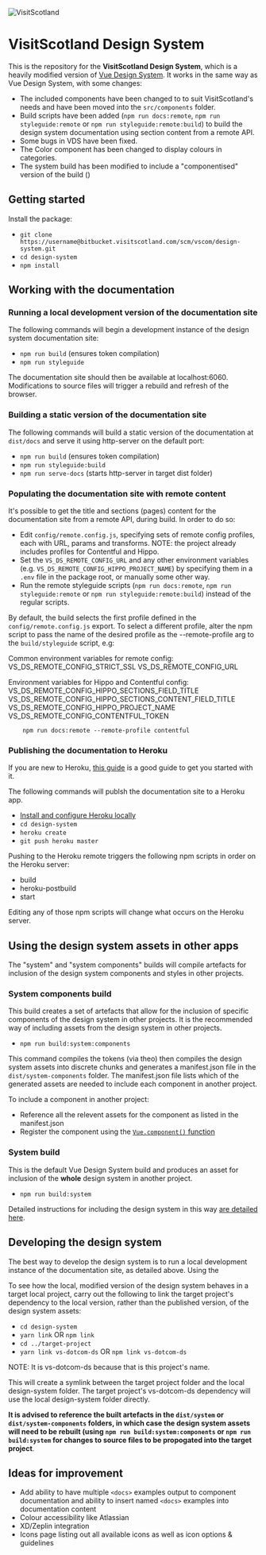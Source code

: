 ![VisitScotland](https://sttc.visitscotland.com/static/img/logos/scotland-alba-logo-500.png)

# VisitScotland Design System

This is the repository for the **VisitScotland Design System**, which is a heavily modified version of [Vue Design System](https://vueds.com). It works in the same way as Vue Design System, with some changes:

- The included components have been changed to to suit VisitScotland's needs and have been moved into the `src/components` folder.
- Build scripts have been added (`npm run docs:remote`, `npm run styleguide:remote` or `npm run styleguide:remote:build`) to build the design system documentation using section content from a remote API.
- Some bugs in VDS have been fixed.
- The Color component has been changed to display colours in categories.
- The system build has been modified to include a "componentised" version of the build ()

## Getting started

Install the package:

- `git clone https://username@bitbucket.visitscotland.com/scm/vscom/design-system.git`
- `cd design-system`
- `npm install`

## Working with the documentation

### Running a local development version of the documentation site

The following commands will begin a development instance of the design system documentation site:

- `npm run build` (ensures token compilation)
- `npm run styleguide`

The documentation site should then be available at localhost:6060. Modifications to source files will trigger a rebuild and refresh of the browser.

### Building a static version of the documentation site

The following commands will build a static version of the documentation at `dist/docs` and serve it using http-server on the default port:

- `npm run build` (ensures token compilation)
- `npm run styleguide:build`
- `npm run serve-docs` (starts http-server in target dist folder)

### Populating the documentation site with remote content

It's possible to get the title and sections (pages) content for the documentation site from a remote API, during build. In order to do so:

- Edit `config/remote.config.js`, specifying sets of remote config profiles, each with URL, params and transforms. NOTE: the project already includes profiles for Contentful and Hippo.
- Set the `VS_DS_REMOTE_CONFIG_URL` and any other environment variables (e.g. `VS_DS_REMOTE_CONFIG_HIPPO_PROJECT_NAME`) by specifying them in a `.env` file in the package root, or manually some other way.
- Run the remote styleguide scripts (`npm run docs:remote`, `npm run styleguide:remote` or `npm run styleguide:remote:build`) instead of the regular scripts.

By default, the build selects the first profile defined in the `config/remote.config.js` export. To select a different profile, alter the npm script to pass the name of the desired profile as the --remote-profile arg to the `build/styleguide` script, e.g:

Common environment variables for remote config:
VS_DS_REMOTE_CONFIG_STRICT_SSL
VS_DS_REMOTE_CONFIG_URL

Environment variables for Hippo and Contentful config:
VS_DS_REMOTE_CONFIG_HIPPO_SECTIONS_FIELD_TITLE
VS_DS_REMOTE_CONFIG_HIPPO_SECTIONS_CONTENT_FIELD_TITLE
VS_DS_REMOTE_CONFIG_HIPPO_PROJECT_NAME
VS_DS_REMOTE_CONFIG_CONTENTFUL_TOKEN

```
    npm run docs:remote --remote-profile contentful
```

### Publishing the documentation to Heroku

If you are new to Heroku, [this guide](https://devcenter.heroku.com/articles/getting-started-with-nodejs) is a good guide to get you started with it.

The following commands will publsh the documentation site to a Heroku app.

- [Install and configure Heroku locally](https://devcenter.heroku.com/articles/getting-started-with-nodejs#set-up)
- `cd design-system`
- `heroku create`
- `git push heroku master`

Pushing to the Heroku remote triggers the following npm scripts in order on the Heroku server:

- build
- heroku-postbuild
- start

Editing any of those npm scripts will change what occurs on the Heroku server.

## Using the design system assets in other apps

The "system" and "system components" builds will compile artefacts for inclusion of the design system components and styles in other projects.

### System components build

This build creates a set of artefacts that allow for the inclusion of specific components of the design system in other projects. It is the recommended way of including assets from the design system in other projects.

- `npm run build:system:components`

This command compiles the tokens (via theo) then compiles the design system assets into discrete chunks and generates a manifest.json file in the `dist/system-components` folder. The manifest.json file lists which of the generated assets are needed to include each component in another project.

To include a component in another project:

- Reference all the relevent assets for the component as listed in the manifest.json
- Register the component using the [`Vue.component()` function](https://vuejs.org/v2/guide/components-registration.html)

### System build

This is the default Vue Design System build and produces an asset for inclusion of the **whole** design system in another project.

- `npm run build:system`

Detailed instructions for including the design system in this way [are detailed here](https://github.com/viljamis/vue-design-system/wiki/getting-started#using-design-system-as-an-npm-module).

## Developing the design system

The best way to develop the design system is to run a local development instance of the documentation site, as detailed above. Using the

To see how the local, modified version of the design system behaves in a target local project, carry out the following to link the target project's dependency to the local version, rather than the published version, of the design system assets:

- `cd design-system`
- `yarn link` OR `npm link`
- `cd ../target-project`
- `yarn link vs-dotcom-ds` OR `npm link vs-dotcom-ds`

NOTE: It is vs-dotcom-ds because that is this project's name.

This will create a symlink between the target project folder and the local design-system folder. The target project's vs-dotcom-ds dependency will use the local design-system folder directly.

**It is advised to reference the built artefacts in the `dist/system` or `dist/system-components` folders, in which case the design system assets will need to be rebuilt (using `npm run build:system:components` or `npm run build:system` for changes to source files to be propogated into the target project**.

## Ideas for improvement

- Add ability to have multiple `<docs>` examples output to component documentation and ability to insert named `<docs>` examples into documentation content
- Colour accessibility like Atlassian
- XD/Zeplin integration
- Icons page listing out all available icons as well as icon options & guidelines
